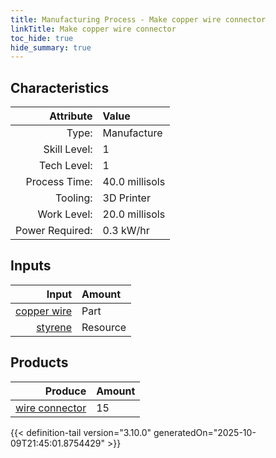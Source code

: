 ```yaml
---
title: Manufacturing Process - Make copper wire connector
linkTitle: Make copper wire connector
toc_hide: true
hide_summary: true
---
```

<!-- This is generated by the MarsSim HelpGenertor, do not edit. -->


## Characteristics

| Attribute      | Value |
|--------:|:------|
|Type:|Manufacture|
|Skill Level:|1|
|Tech Level:|1|
|Process Time:|40.0 millisols|
|Tooling:|3D Printer|
|Work Level:|20.0 millisols|
|Power Required:|0.3 kW/hr|

## Inputs

| Input      | Amount |
|--------:|:------|
|[copper wire](/docs/definitions/part/copper-wire)|Part|1|
|[styrene](/docs/definitions/resource/styrene)|Resource|0.5 kg|

## Products


| Produce      | Amount |
|--------:|:------|
|[wire connector](/docs/definitions/part/wire-connector)|15|



{{< definition-tail version="3.10.0" generatedOn="2025-10-09T21:45:01.8754429" >}}



